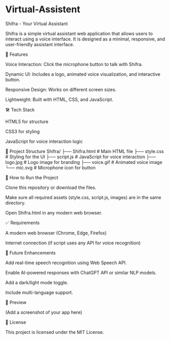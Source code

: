 # Virtual-Assistent
Shifra - Your Virtual Assistant

Shifra is a simple virtual assistant web application that allows users to interact using a voice interface. It is designed as a minimal, responsive, and user-friendly assistant interface.

📌 Features

Voice Interaction: Click the microphone button to talk with Shifra.

Dynamic UI: Includes a logo, animated voice visualization, and interactive button.

Responsive Design: Works on different screen sizes.

Lightweight: Built with HTML, CSS, and JavaScript.

🛠️ Tech Stack

HTML5 for structure

CSS3 for styling

JavaScript for voice interaction logic

📂 Project Structure
Shifra/
├── Shifra.html        # Main HTML file
├── style.css          # Styling for the UI
├── script.js          # JavaScript for voice interaction
├── logo.jpg           # Logo image for branding
├── voice.gif          # Animated voice image
└── mic.svg            # Microphone icon for button

🚀 How to Run the Project

Clone this repository or download the files.

Make sure all required assets (style.css, script.js, images) are in the same directory.

Open Shifra.html in any modern web browser.

✅ Requirements

A modern web browser (Chrome, Edge, Firefox)

Internet connection (if script uses any API for voice recognition)

🎯 Future Enhancements

Add real-time speech recognition using Web Speech API.

Enable AI-powered responses with ChatGPT API or similar NLP models.

Add a dark/light mode toggle.

Include multi-language support.

📸 Preview

(Add a screenshot of your app here)

📜 License

This project is licensed under the MIT License.
